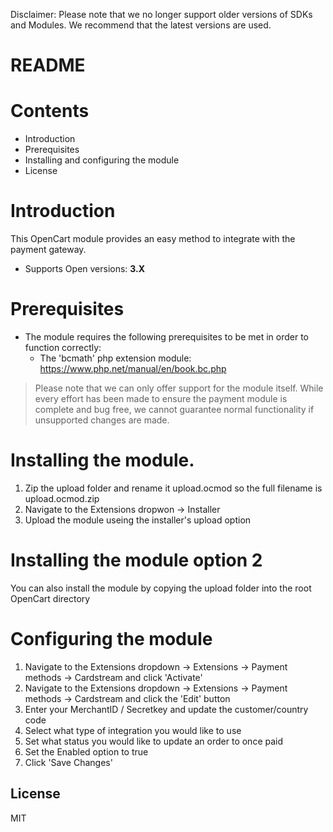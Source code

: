 Disclaimer: Please note that we no longer support older versions of SDKs and Modules. We recommend that the latest versions are used.

# README

# Contents

- Introduction
- Prerequisites
- Installing and configuring the module
- License

# Introduction

This OpenCart module provides an easy method to integrate with the payment gateway.
 - Supports Open versions: **3.X**

# Prerequisites

- The module requires the following prerequisites to be met in order to function correctly:
    - The 'bcmath' php extension module: https://www.php.net/manual/en/book.bc.php

> Please note that we can only offer support for the module itself. While every effort has been made to ensure the payment module is complete and bug free, we cannot guarantee normal functionality if unsupported changes are made.

# Installing the module.

1. Zip the upload folder and rename it upload.ocmod so the full filename is upload.ocmod.zip 
2. Navigate to the Extensions dropwon -> Installer
3. Upload the module useing the installer's upload option

# Installing the module option 2

You can also install the module by copying the upload folder into the root OpenCart directory

# Configuring the module

1. Navigate to the Extensions dropdown -> Extensions -> Payment methods -> Cardstream and click 'Activate'
2. Navigate to the Extensions dropdown -> Extensions -> Payment methods -> Cardstream and click the 'Edit' button
3. Enter your MerchantID / Secretkey and update the customer/country code
4. Select what type of integration you would like to use
5. Set what status you would like to update an order to once paid
6. Set the Enabled option to true
7. Click 'Save Changes'

License
----
MIT
